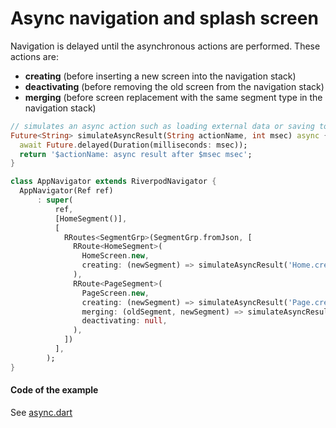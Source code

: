 # Async navigation and splash screen

Navigation is delayed until the asynchronous actions are performed. These actions are:
- **creating** (before inserting a new screen into the navigation stack)
- **deactivating** (before removing the old screen from the navigation stack)
- **merging** (before screen replacement with the same segment type in the navigation stack)

```dart
// simulates an async action such as loading external data or saving to external storage
Future<String> simulateAsyncResult(String actionName, int msec) async {
  await Future.delayed(Duration(milliseconds: msec));
  return '$actionName: async result after $msec msec';
}

class AppNavigator extends RiverpodNavigator {
  AppNavigator(Ref ref)
      : super(
          ref,
          [HomeSegment()],
          [
            RRoutes<SegmentGrp>(SegmentGrp.fromJson, [
              RRoute<HomeSegment>(
                HomeScreen.new,
                creating: (newSegment) => simulateAsyncResult('Home.creating', 2000),
              ),
              RRoute<PageSegment>(
                PageScreen.new,
                creating: (newSegment) => simulateAsyncResult('Page.creating', 400),
                merging: (oldSegment, newSegment) => simulateAsyncResult('Page.merging', 200),
                deactivating: null,
              ),
            ])
          ],
        );
}
```

#### Code of the example

See [async.dart](https://github.com/PavelPZ/riverpod_navigator/blob/main/examples/doc/lib/src/async.dart)
